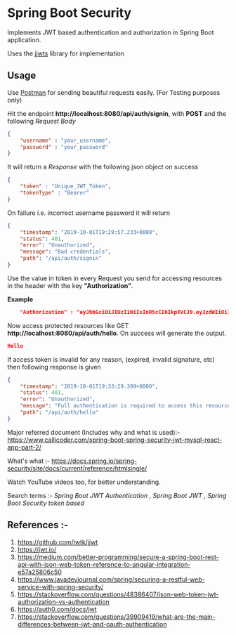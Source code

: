 # Spring Boot Security 
Implements JWT based authentication and authorization in Spring Boot application.

Uses the [jjwts](https://github.com/jwtk/jjwt) library for implementation

## Usage

Use [Postman](https://www.getpostman.com
) for sending beautiful requests easily. (For Testing purposes only)

Hit the endpoint **http://localhost:8080/api/auth/signin**, with **POST** and the following *Request Body*
```JSON
{
    "username" : "your_username",
    "password" : "your_password"
}
```

It will return a *Response* with the following json object on success
```JSON
{
    "token" : "Unique_JWT_Token",
    "tokenType" : "Bearer"
}
```
On failure i.e. incorrect username password it will return 
```JSON
{
    "timestamp": "2019-10-01T19:29:57.233+0000",
    "status": 401,
    "error": "Unauthorized",
    "message": "Bad credentials",
    "path": "/api/auth/signin"
}
```

Use the value in token in every Request you send for accessing resources in the header with the key **"Authorization"**.

**Example**
```JSON
    "Authorization" : "eyJhbGciOiJIUzI1NiIsInR5cCI6IkpXVCJ9.eyJzdWIiOiIxMjM0NTY3ODkwIiwibmFtZSI6IkpvaG4gRG9lIiwiaWF0IjoxNTE2MjM5MDIyfQ.SflKxwRJSMeKKF2QT4fwpMeJf36POk6yJV_adQssw5c"
```
Now access protected resources like GET **http://localhost:8080/api/auth/hello**. On success will generate the output.
```JSON
Hello
```
If access token is invalid for any reason, (expired, invalid signature, etc) then following response is given
```JSON
{
    "timestamp": "2019-10-01T19:33:29.399+0000",
    "status": 401,
    "error": "Unauthorized",
    "message": "Full authentication is required to access this resource",
    "path": "/api/auth/hello"
}
``` 

Major referred document (Includes why and what is used):- https://www.callicoder.com/spring-boot-spring-security-jwt-mysql-react-app-part-2/

What's what :- https://docs.spring.io/spring-security/site/docs/current/reference/htmlsingle/

Watch YouTube videos too, for better understanding.

Search terms :-  *Spring Boot JWT Authentication* , *Spring Boot JWT* , *Spring Boot Security token based*

## References :-
1. https://github.com/jwtk/jjwt
2. https://jwt.io/
3. https://medium.com/better-programming/secure-a-spring-boot-rest-api-with-json-web-token-reference-to-angular-integration-e57a25806c50
4. https://www.javadevjournal.com/spring/securing-a-restful-web-service-with-spring-security/
5. https://stackoverflow.com/questions/48386407/json-web-token-jwt-authorization-vs-authentication
6. https://auth0.com/docs/jwt
7. https://stackoverflow.com/questions/39909419/what-are-the-main-differences-between-jwt-and-oauth-authentication
